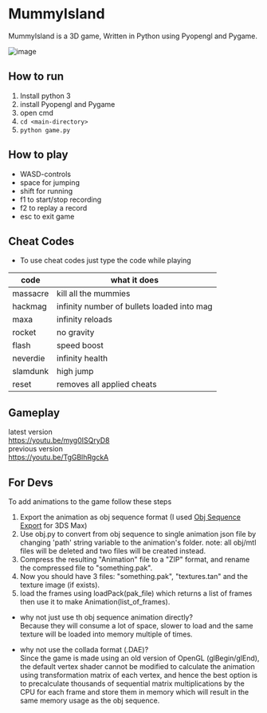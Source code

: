 
# MummyIsland  
  
MummyIsland is a 3D game, Written in Python using Pyopengl and Pygame.  
  
![image](https://user-images.githubusercontent.com/63170874/123775636-d5fe2f80-d8ce-11eb-9510-ecac702169fa.png)



## How to run
 1. Install python 3  
 2. install Pyopengl and Pygame  
 3. open cmd
 4. `cd <main-directory>  `
 5. `python game.py `
 
## How to play
 -  WASD-controls
 - space for jumping
 - shift for running
 - f1 to start/stop recording
 - f2 to replay a record
 - esc to exit game

## Cheat Codes

 - To use cheat codes just type the code while playing


| code | what it does |
|--|--|
| massacre | kill all the mummies |
| hackmag | infinity number of bullets loaded into mag |
| maxa | infinity reloads |
| rocket | no gravity |
| flash | speed boost |
| neverdie | infinity health |
| slamdunk | high jump |
| reset | removes all applied cheats |

## Gameplay
latest version<br/>
https://youtu.be/myg0ISQryD8<br/>
previous version<br/>
https://youtu.be/TgGBlhRgckA<br/>

## For Devs
To add animations to the game follow these steps

 1. Export the animation as obj sequence format (I used [Obj Sequence Export](http://www.scriptspot.com/3ds-max/scripts/obj-sequence-export) for 3DS Max)
 2. Use obj.py to convert from obj sequence to single animation json file by changing 'path' string variable to the animation's folder.
 note: all obj/mtl files will be deleted and two files will be created instead.
 3. Compress the resulting "Animation" file to a "ZIP" format, and rename the compressed file to "something.pak".
 4. Now you should have 3 files: "something.pak", "textures.tan" and the texture image (if exists).
 5. load the frames using loadPack(pak_file) which returns a list of frames then use it to make Animation(list_of_frames). 


 - why not just use th obj sequence animation directly?<br/>
Because they will consume a lot of space, slower to load and the same texture will be loaded into memory multiple of times. 

 - why not use the collada format (.DAE)?<br/>
	Since the game is made using an old version of OpenGL (glBegin/glEnd), the default vertex shader cannot be modified to calculate the animation using transformation matrix of each vertex, and hence the best option is to precalculate thousands of sequential matrix multiplications by the CPU for each frame and store them in memory which will result in the same memory usage as the obj sequence.
